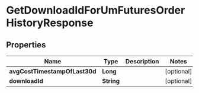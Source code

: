 

# GetDownloadIdForUmFuturesOrderHistoryResponse


## Properties

| Name | Type | Description | Notes |
|------------ | ------------- | ------------- | -------------|
|**avgCostTimestampOfLast30d** | **Long** |  |  [optional] |
|**downloadId** | **String** |  |  [optional] |



